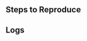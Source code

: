 <!-- Thank you for using web!

     If you are looking for support, please check out our documentation first.

     If you have found a bug or if our documentation doesn't have an answer
     to what you're looking for, then fill our the template below.

     欢迎使用web! 为了节省大家review时间，如果您有问题，请先:

     1.确保web为最新版本。
     2.仔细阅读文档。

     如果还有问题，请按照下面模板提issue，提交前请将注释部分删除，未按模板提交的issue将直接被关闭。
-->

## Steps to Reproduce

<!--
     Please attach a small application (ideally just one main.dart file) that
     reproduces the problem.

     复现步骤，请贴出相关代码片段。
-->

## Logs

<!--
  Stacktrace or log
  日志，如果是异常，请贴调用栈信息。
-->